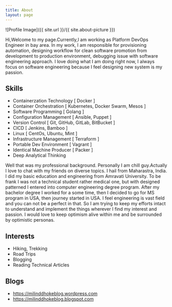 ```yaml
---
title: About
layout: page
---
```

![Profile Image]({{ site.url }}/{{ site.about-picture }})

<p> Hi,Welcome to my page.Currently,I am working as Platform DevOps Engineer in bay area. In my work, I am responsible for provisioning automation, designing workflow for 
clean software promotion from development to production environment, debugging issue with software engineering approach. I love doing what I am doing right now, I always focus on software engineering because I feel designing new system is my passion.</p>

<h2>Skills</h2>

<ul class="skill-list">
	<li> Containerzation Technology [ Docker ] </li>
	<li> Container Orchestration [ Kubernetes, Docker Swarm, Mesos ]  </li>
	<li> Software Programming [ Golang ] </li>
	<li> Configuration Management [ Ansible, Puppet ] </li>
	<li> Version Control [ Git, GitHub, GitLab, BitBucket ] </li>
	<li> CICD [ Jenkins, Bamboo ] </li>
	<li> Linux [ CentOs, Ubuntu, Mint ] </li>
	<li> Infrastructure Management [ Terraform ] </li>
	<li> Portable Dev Environment [ Vagrant ] </li>
	<li> Identical Machine Producer [ Packer ] </li>
	<li> Deep Analytical Thinking </li>
</ul>

<p> Well that was my professional background. Personally I am chill guy.Actually I love to chat with my friends on diverse topics. I hail from Maharastra, India. I did my basic education 
and engineering from Amravati University. To be frank I was not a technical student rather medical one, but with designed patterned I entered into computer engineering degree program.
After my bachelor degree I worked for a some time, then I decided to go for MS program in USA, then journey started in USA. 
I feel engineering is vast field and you can not be a perfect in that. So I am trying to keep my efforts intact to understand and implement the things wherever I find my interest and passion.
I would love to keep optimism alive within me and be surrounded by optimistic personas.</p>

<h2>Interests</h2>

<ul>
	<li> Hiking, Trekking </li>
	<li> Road Trips </li>
	<li> Blogging </li>
	<li> Reading Technical Articles </li>
</ul>

<h2>Blogs</h2>

<ul>
    <li><a href="https://milinddhokeblog.wordpress.com">https://milinddhokeblog.wordpress.com</a> </li>
  	<li><a href="https://milinddhokeblog.blogspot.com">https://milinddhokeblog.blogspot.com</a> </li>
</ul>
